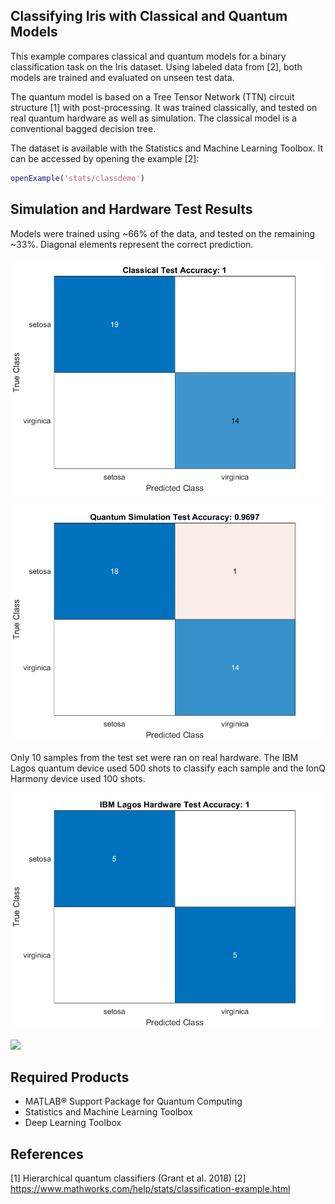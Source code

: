 ## Classifying Iris with Classical and Quantum Models

This example compares classical and quantum models for a binary classification
task on the Iris dataset. Using labeled data from [2], both models are 
trained and evaluated on unseen test data.

The quantum model is based on a Tree Tensor Network (TTN) circuit structure
[1] with post-processing. It was trained classically, and tested on real
quantum hardware as well as simulation. The classical model is a conventional
bagged decision tree. 

The dataset is available with the Statistics and Machine Learning Toolbox.
It can be accessed by opening the example [2]:
```matlab
openExample('stats/classdemo')
```

## Simulation and Hardware Test Results 

Models were trained using ~66% of the data, and tested on the remaining ~33%.
Diagonal elements represent the correct prediction.

![](confusionTestClassical.png?raw=true)

![](confusionTestQuantum.png?raw=true)

Only 10 samples from the test set were ran on real hardware. The IBM Lagos 
quantum device used 500 shots to classify each sample and the IonQ Harmony 
device used 100 shots.

![](confusionTestIBM.png?raw=true)

![](confusionTestAWS.png?raw=true)

## Required Products
- MATLAB&reg; Support Package for Quantum Computing
- Statistics and Machine Learning Toolbox
- Deep Learning Toolbox

## References 
[1] Hierarchical quantum classifiers (Grant et al. 2018)
[2] https://www.mathworks.com/help/stats/classification-example.html